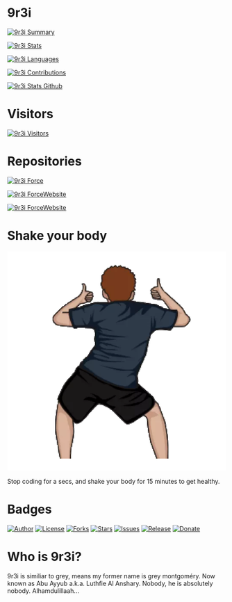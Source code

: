 # 9r3i

[![9r3i Summary](https://github-profile-summary-cards.vercel.app/api/cards/profile-details?username=9r3i&theme=github)](https://github.com/9r3i)

[![9r3i Stats](https://github-readme-stats.vercel.app/api?username=9r3i&show_icons=true&include_all_commits=true&theme=vue&hide_border=false&count_private=true)](https://github.com/9r3i)

[![9r3i Languages](https://github-profile-summary-cards.vercel.app/api/cards/repos-per-language?username=9r3i&theme=github)](https://github.com/9r3i)

[![9r3i Contributions](http://github-readme-streak-stats.herokuapp.com/?user=9r3i&theme=default&date_format=M%20j%5B%2C%20Y%5D)](https://github.com/9r3i)

[![9r3i Stats Github](https://github-profile-summary-cards.vercel.app/api/cards/stats?username=9r3i&theme=github)](https://github.com/9r3i)



# Visitors

[![9r3i Visitors](https://9r3i.web.id/api/views/?user=9r3i&color=51,119,187&register=github.com/9r3i/views/tree/master)](https://github.com/9r3i)



# Repositories

[![9r3i Force](https://github-readme-stats.vercel.app/api/pin/?username=9r3i&repo=force)](https://github.com/9r3i/force)

[![9r3i ForceWebsite](https://github-readme-stats.vercel.app/api/pin/?username=9r3i&repo=force-website)](https://github.com/9r3i/force-website)

[![9r3i ForceWebsite](https://github-readme-stats.vercel.app/api/pin/?username=9r3i&repo=force-kitchen)](https://github.com/9r3i/force-kitchen)



# Shake your body

[![9r3i shakes](https://raw.githubusercontent.com/9r3i/9r3i/master/geboy.webp)](https://github.com/9r3i)

Stop coding for a secs, and shake your body for 15 minutes to get healthy.



# Badges

[![Author](https://img.shields.io/badge/author-9r3i-lightgrey.svg)](https://github.com/9r3i)
[![License](https://img.shields.io/github/license/9r3i/9r3i.svg)](https://github.com/9r3i/9r3i/blob/master/LICENSE)
[![Forks](https://img.shields.io/github/forks/9r3i/9r3i.svg)](https://github.com/9r3i/9r3i/network)
[![Stars](https://img.shields.io/github/stars/9r3i/9r3i.svg)](https://github.com/9r3i/9r3i/stargazers)
[![Issues](https://img.shields.io/github/issues/9r3i/9r3i.svg)](https://github.com/9r3i/9r3i/issues)
[![Release](https://img.shields.io/github/release/9r3i/9r3i.svg)](https://github.com/9r3i/9r3i/releases)
[![Donate](https://img.shields.io/badge/donate-paypal-orange.svg)](https://paypal.me/9r3i)



# Who is 9r3i?

9r3i is similiar to grey, means my former name is grey montgoméry. Now known as Abu Ayyub a.k.a. Luthfie Al Anshary. Nobody, he is absolutely nobody. Alhamdulillaah...







